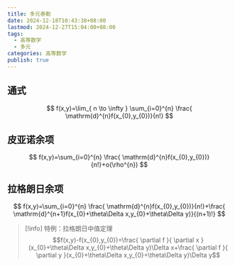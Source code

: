 ```yaml
---
title: 多元泰勒
date: 2024-12-18T10:43:38+08:00
lastmod: 2024-12-27T15:04:00+08:00
tags:
  - 高等数学
  - 多元
categories: 高等数学
publish: true
---
```


## 通式
$$
f(x,y)=\lim_{ n \to \infty } \sum_{i=0}^{n} \frac{ \mathrm{d}^{n}f(x_{0},y_{0})}{n!}
$$

## 皮亚诺余项

$$
f(x,y)=\sum_{i=0}^{n} \frac{ \mathrm{d}^{n}f(x_{0},y_{0})}{n!}+o(\rho^{n})
$$

## 拉格朗日余项

$$
f(x,y)=\sum_{i=0}^{n} \frac{ \mathrm{d}^{n}f(x_{0},y_{0})}{n!}+\frac{ \mathrm{d}^{n+1}f(x_{0}+\theta\Delta x,y_{0}+\theta\Delta y)}{(n+1)!}
$$

>[!info] 特例：拉格朗日中值定理
>$$f(x,y)-f(x_{0},y_{0})=\frac{ \partial f }{ \partial x } (x_{0}+\theta\Delta x,y_{0}+\theta\Delta y)\Delta x+\frac{ \partial f }{ \partial y }(x_{0}+\theta\Delta x,y_{0}+\theta\Delta y)\Delta y$$
